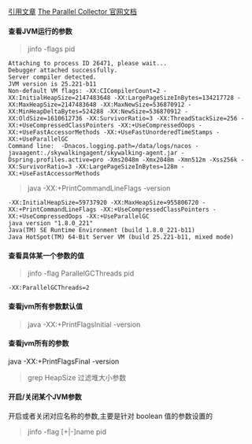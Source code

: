 [引用文章](https://segmentfault.com/a/1190000038320962)
[The Parallel Collector 官网文档](https://docs.oracle.com/javase/8/docs/technotes/guides/vm/gctuning/parallel.html#default_heap_size)

#### 查看JVM运行的参数
> jinfo -flags pid

```text
Attaching to process ID 26471, please wait...
Debugger attached successfully.
Server compiler detected.
JVM version is 25.221-b11
Non-default VM flags: -XX:CICompilerCount=2 -XX:InitialHeapSize=2147483648 -XX:LargePageSizeInBytes=134217728 -XX:MaxHeapSize=2147483648 -XX:MaxNewSize=536870912 -XX:MinHeapDeltaBytes=524288 -XX:NewSize=536870912 -XX:OldSize=1610612736 -XX:SurvivorRatio=3 -XX:ThreadStackSize=256 -XX:+UseCompressedClassPointers -XX:+UseCompressedOops -XX:+UseFastAccessorMethods -XX:+UseFastUnorderedTimeStamps -XX:+UseParallelGC
Command line:  -Dnacos.logging.path=/data/logs/nacos -javaagent:./skywalkingagent/skywalking-agent.jar -Dspring.profiles.active=pro -Xms2048m -Xmx2048m -Xmn512m -Xss256k -XX:SurvivorRatio=3 -XX:LargePageSizeInBytes=128m -XX:+UseFastAccessorMethods
```

> java -XX:+PrintCommandLineFlags -version

```text
-XX:InitialHeapSize=59737920 -XX:MaxHeapSize=955806720 -XX:+PrintCommandLineFlags -XX:+UseCompressedClassPointers -XX:+UseCompressedOops -XX:+UseParallelGC
java version "1.8.0_221"
Java(TM) SE Runtime Environment (build 1.8.0_221-b11)
Java HotSpot(TM) 64-Bit Server VM (build 25.221-b11, mixed mode)
```

#### 查看具体某一个参数的值
> jinfo -flag ParallelGCThreads pid

```text
-XX:ParallelGCThreads=2
```

#### 查看jvm所有参数默认值

> java -XX:+PrintFlagsInitial -version

#### 查看jvm所有的参数
java -XX:+PrintFlagsFinal -version
> grep HeapSize 过滤堆大小参数

#### 开启/关闭某个JVM参数
开启或者关闭对应名称的参数,主要是针对 boolean 值的参数设置的
> jinfo -flag [+|-]name pid


